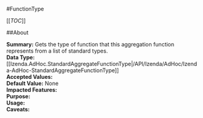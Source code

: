#FunctionType

[[_TOC_]]

##About

**Summary:**  Gets the type of function that this aggregation function represents from a list of standard types.   
**Data Type:** [[Izenda.AdHoc.StandardAggregateFunctionType|/API/Izenda/AdHoc/Izenda-AdHoc-StandardAggregateFunctionType]]  
**Accepted Values:**   
**Default Value:** None  
**Impacted Features:**   
**Purpose:**   
**Usage:**   
**Caveats:**   

